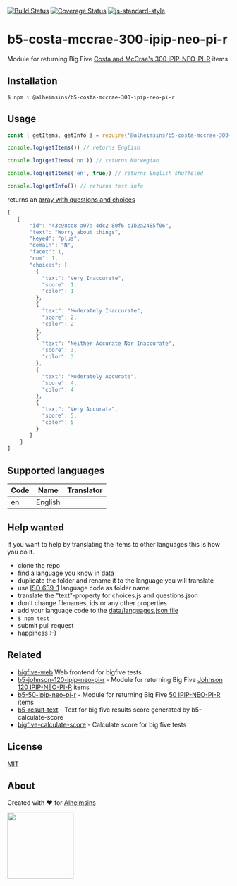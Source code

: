 [![Build Status](https://travis-ci.com/Alheimsins/b5-costa-mccrae-300-ipip-neo-pi-r.svg?branch=master)](https://travis-ci.com/Alheimsins/b5-costa-mccrae-300-ipip-neo-pi-r)
[![Coverage Status](https://coveralls.io/repos/Alheimsins/b5-costa-mccrae-300-ipip-neo-pi-r/badge.svg?branch=master&service=github)](https://coveralls.io/github/Alheimsins/b5-costa-mccrae-300-ipip-neo-pi-r?branch=master)
[![js-standard-style](https://img.shields.io/badge/code%20style-standard-brightgreen.svg?style=flat)](https://github.com/feross/standard)

# b5-costa-mccrae-300-ipip-neo-pi-r

Module for returning Big Five [Costa and McCrae's 300 IPIP-NEO-PI-R](https://ipip.ori.org/newNEOFacetsKey.htm) items

## Installation

```
$ npm i @alheimsins/b5-costa-mccrae-300-ipip-neo-pi-r
```

## Usage

```JavaScript
const { getItems, getInfo } = require('@alheimsins/b5-costa-mccrae-300-ipip-neo-pi-r')

console.log(getItems()) // returns English

console.log(getItems('no')) // returns Norwegian

console.log(getItems('en', true)) // returns English shuffeled

console.log(getInfo()) // returns test info
```

returns an [array with questions and choices](examples/items-en.json)

```JavaScript
[
   {
       "id": "43c98ce8-a07a-4dc2-80f6-c1b2a2485f06",
       "text": "Worry about things",
       "keyed": "plus",
       "domain": "N",
       "facet": 1,
       "num": 1,
       "choices": [
         {
           "text": "Very Inaccurate",
           "score": 1,
           "color": 1
         },
         {
           "text": "Moderately Inaccurate",
           "score": 2,
           "color": 2
         },
         {
           "text": "Neither Accurate Nor Inaccurate",
           "score": 3,
           "color": 3
         },
         {
           "text": "Moderately Accurate",
           "score": 4,
           "color": 4
         },
         {
           "text": "Very Accurate",
           "score": 5,
           "color": 5
         }
       ]
    }
]
```

## Supported languages

| Code | Name      | Translator |
| ---- | --------- | ---------- |
| en   | English   |            |

## Help wanted

If you want to help by translating the items to other languages this is how you do it.

- clone the repo
- find a language you know in [data](data)
- duplicate the folder and rename it to the language you will translate
- use [ISO 639-1](https://en.wikipedia.org/wiki/List_of_ISO_639-1_codes) language code as folder name.
- translate the "text"-property for choices.js and questions.json
- don't change filenames, ids or any other properties
- add your language code to the [data/languages.json file](data/languages.json)
- `$ npm test`
- submit pull request
- happiness :-)

## Related

- [bigfive-web](https://github.com/alheimsins/bigfive-web) Web frontend for bigfive tests
- [b5-johnson-120-ipip-neo-pi-r](https://github.com/Alheimsins/b5-johnson-120-ipip-neo-pi-r) - Module for returning Big Five [Johnson 120 IPIP-NEO-PI-R](http://ipip.ori.org/30FacetNEO-PI-RItems.htm) items
- [b5-50-ipip-neo-pi-r](https://github.com/Alheimsins/b5-50-ipip-neo-pi-r) - Module for returning Big Five [50 IPIP-NEO-PI-R](https://ipip.ori.org/newNEODomainsKey.htm) items
- [b5-result-text](https://github.com/Alheimsins/b5-result-text) - Text for big five results score generated by b5-calculate-score
- [bigfive-calculate-score](https://github.com/Alheimsins/bigfive-calculate-score) - Calculate score for big five tests

## License

[MIT](LICENSE)

## About

Created with ❤ for [Alheimsins](https://alheimsins.net)

<img src="https://image.ibb.co/dPH08G/logo_black.png" height="150px" width="150px" />

